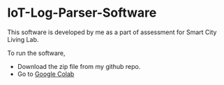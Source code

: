 # IoT-Log-Parser-Software
This software is developed by me as a part of assessment for Smart City Living Lab.

To run the software,
- Download the zip file from my github repo.
- Go to [Google Colab]([url](https://colab.research.google.com/))
